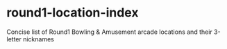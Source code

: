 # round1-location-index
Concise list of Round1 Bowling &amp; Amusement arcade locations and their 3-letter nicknames
